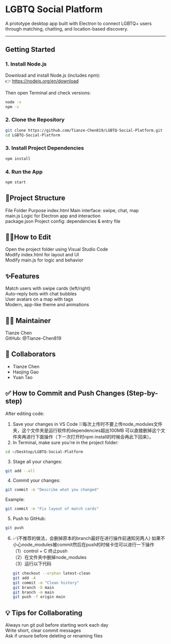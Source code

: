 # LGBTQ Social Platform

A prototype desktop app built with Electron to connect LGBTQ+ users through matching, chatting, and location-based discovery.

---

## Getting Started


### 1. Install Node.js

Download and install Node.js (includes npm):  
👉 https://nodejs.org/en/download

Then open Terminal and check versions:

```bash
node -v
npm -v
```

### 2. Clone the Repository

```bash
git clone https://github.com/Tianze-Chen819/LGBTQ-Social-Platform.git
cd LGBTQ-Social-Platform
```

### 3. Install Project Dependencies

``` bash
npm install
```
### 4. Run the App

```bash
npm start
```



## 📁Project Structure

File Folder	    Purpose
index.html	    Main interface: swipe, chat, map  
main.js	        Logic for Electron app and interaction  
package.json	  Project config: dependencies & entry file  

## 🧑‍💻How to Edit

Open the project folder using Visual Studio Code  
Modify index.html for layout and UI  
Modify main.js for logic and behavior  

## ✨Features

Match users with swipe cards (left/right)  
Auto-reply bots with chat bubbles  
User avatars on a map with tags  
Modern, app-like theme and animations  

## 🙋‍♂️ Maintainer
Tianze Chen  
GitHub: @Tianze-Chen819  

## 👥 Collaborators

- Tianze Chen  
- Haojing Gao  
- Yuan Tao  


## ✅ How to Commit and Push Changes (Step-by-step)
After editing code:  
1. Save your changes in VS Code
 ❕❕❕每次上传时不要上传node_modules文件夹，这个文件夹是运行软件的dependencies超出100MB
      可以直接删掉这个文件夹再进行下面操作（下一次打开时npm install的时候会再此下回来）。    
3. In Terminal, make sure you're in the project folder:  
```bash
cd ~/Desktop/LGBTQ-Social-Platform
```
3. Stage all your changes:
```bash
git add --all
```
4. Commit your changes:
```bash
git commit -m "Describe what you changed"
```
Example:
```bash
git commit -m "Fix layout of match cards"
```
5. Push to GitHub:
```bash
git push
```

6. ✅(不推荐的做法，会删掉原本的branch最好在进行操作前通知另两人) 如果不小心node_modules被commit然后在push的时候卡住可以进行一下操作  
   （1）control + C 终止push  
   （2）在文件夹中删掉node_modules  
   （3）运行以下代码  
   ``` bash
   git checkout --orphan latest-clean
   git add -A
   git commit -m "Clean history"
   git branch -D main
   git branch -m main
   git push -f origin main
   ```

## 💡 Tips for Collaborating
Always run git pull before starting work each day  
Write short, clear commit messages  
Ask if unsure before deleting or renaming files  
